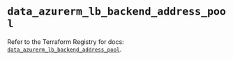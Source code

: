 # `data_azurerm_lb_backend_address_pool`

Refer to the Terraform Registry for docs: [`data_azurerm_lb_backend_address_pool`](https://registry.terraform.io/providers/hashicorp/azurerm/4.45.0/docs/data-sources/lb_backend_address_pool).
